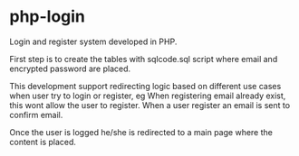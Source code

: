 # php-login
Login and register system developed in PHP. 

First step is to create the tables with sqlcode.sql script where email and encrypted password are placed. 

This development support redirecting logic based on different use cases when user try to login or register, eg When registering email already exist, this wont allow the user to register. When a user register an email is sent to confirm email.

Once the user is logged he/she is redirected to a main page where the content is placed. 

